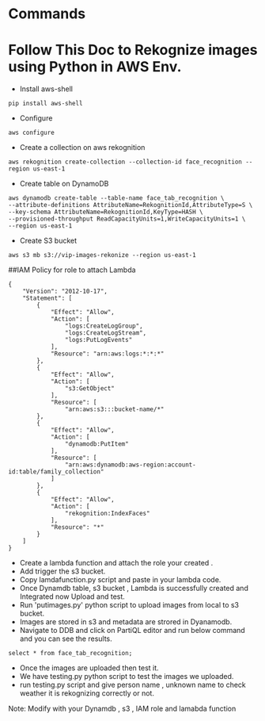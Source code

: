 # Commands

# Follow This Doc to Rekognize images using Python in AWS Env.

- Install aws-shell
```
pip install aws-shell
```

- Configure
```
aws configure
```

- Create a collection on aws rekognition
```
aws rekognition create-collection --collection-id face_recognition --region us-east-1
```

- Create table on DynamoDB
```
aws dynamodb create-table --table-name face_tab_recognition \
--attribute-definitions AttributeName=RekognitionId,AttributeType=S \
--key-schema AttributeName=RekognitionId,KeyType=HASH \
--provisioned-throughput ReadCapacityUnits=1,WriteCapacityUnits=1 \
--region us-east-1
```

- Create S3 bucket
```
aws s3 mb s3://vip-images-rekonize --region us-east-1
```

##IAM Policy for role to attach Lambda

```
{
    "Version": "2012-10-17",
    "Statement": [
        {
            "Effect": "Allow",
            "Action": [
                "logs:CreateLogGroup",
                "logs:CreateLogStream",
                "logs:PutLogEvents"
            ],
            "Resource": "arn:aws:logs:*:*:*"
        },
        {
            "Effect": "Allow",
            "Action": [
                "s3:GetObject"
            ],
            "Resource": [
                "arn:aws:s3:::bucket-name/*"       
        },
        {
            "Effect": "Allow",
            "Action": [
                "dynamodb:PutItem"
            ],
            "Resource": [
                "arn:aws:dynamodb:aws-region:account-id:table/family_collection"     
            ]
        },
        {
            "Effect": "Allow",
            "Action": [
                "rekognition:IndexFaces"
            ],
            "Resource": "*"
        }
    ]
}

```

* Create a lambda function and attach the role your created .
* Add trigger the s3 bucket.
* Copy lamdafunction.py script and paste in your lambda code.
* Once Dynamdb table, s3 bucket , Lambda is successfully created and Integrated now Upload and test.
* Run 'putimages.py' python script to upload images from local to s3 bucket.
* Images are stored in s3 and metadata are strored in Dyanamodb.
* Navigate to DDB and click on PartiQL editor and run below command  and you can see the results.

```
select * from face_tab_recognition;
```

* Once the images are uploaded then test it.
* We have testing.py python script to test the images we uploaded.
* run testing.py script and give person name , unknown name to check weather it is rekognizing correctly or not.


Note: Modify with your Dynamdb , s3 , IAM role and lamabda function 


